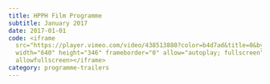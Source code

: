 ```yaml
---
title: HPPH Film Programme
subtitle: January 2017
date: 2017-01-01
code: <iframe
  src="https://player.vimeo.com/video/438513880?color=b4d7ad&title=0&byline=0&portrait=0"
  width="640" height="346" frameborder="0" allow="autoplay; fullscreen"
  allowfullscreen></iframe>
category: programme-trailers
---
```

